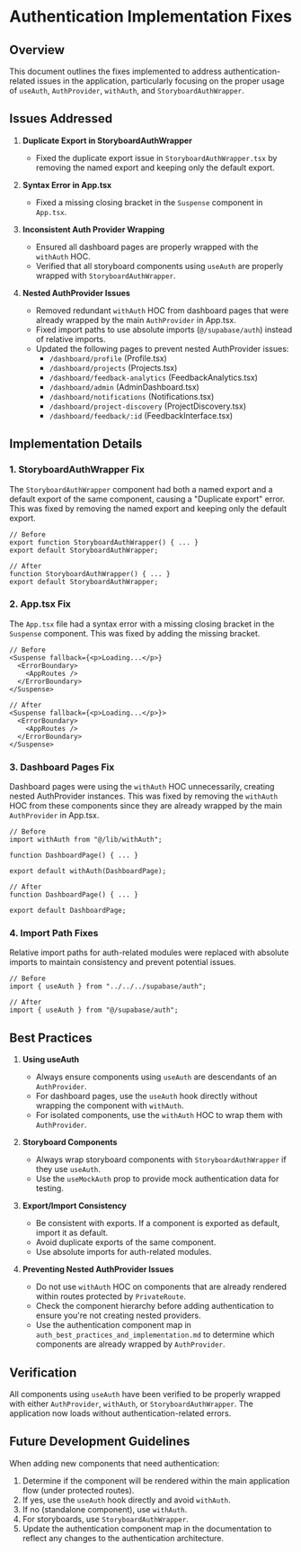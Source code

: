 # Authentication Implementation Fixes

## Overview

This document outlines the fixes implemented to address authentication-related issues in the application, particularly focusing on the proper usage of `useAuth`, `AuthProvider`, `withAuth`, and `StoryboardAuthWrapper`.

## Issues Addressed

1. **Duplicate Export in StoryboardAuthWrapper**
   - Fixed the duplicate export issue in `StoryboardAuthWrapper.tsx` by removing the named export and keeping only the default export.

2. **Syntax Error in App.tsx**
   - Fixed a missing closing bracket in the `Suspense` component in `App.tsx`.

3. **Inconsistent Auth Provider Wrapping**
   - Ensured all dashboard pages are properly wrapped with the `withAuth` HOC.
   - Verified that all storyboard components using `useAuth` are properly wrapped with `StoryboardAuthWrapper`.

4. **Nested AuthProvider Issues**
   - Removed redundant `withAuth` HOC from dashboard pages that were already wrapped by the main `AuthProvider` in App.tsx.
   - Fixed import paths to use absolute imports (`@/supabase/auth`) instead of relative imports.
   - Updated the following pages to prevent nested AuthProvider issues:
     - `/dashboard/profile` (Profile.tsx)
     - `/dashboard/projects` (Projects.tsx)
     - `/dashboard/feedback-analytics` (FeedbackAnalytics.tsx)
     - `/dashboard/admin` (AdminDashboard.tsx)
     - `/dashboard/notifications` (Notifications.tsx)
     - `/dashboard/project-discovery` (ProjectDiscovery.tsx)
     - `/dashboard/feedback/:id` (FeedbackInterface.tsx)

## Implementation Details

### 1. StoryboardAuthWrapper Fix

The `StoryboardAuthWrapper` component had both a named export and a default export of the same component, causing a "Duplicate export" error. This was fixed by removing the named export and keeping only the default export.

```tsx
// Before
export function StoryboardAuthWrapper() { ... }
export default StoryboardAuthWrapper;

// After
function StoryboardAuthWrapper() { ... }
export default StoryboardAuthWrapper;
```

### 2. App.tsx Fix

The `App.tsx` file had a syntax error with a missing closing bracket in the `Suspense` component. This was fixed by adding the missing bracket.

```tsx
// Before
<Suspense fallback={<p>Loading...</p>}
  <ErrorBoundary>
    <AppRoutes />
  </ErrorBoundary>
</Suspense>

// After
<Suspense fallback={<p>Loading...</p>}>
  <ErrorBoundary>
    <AppRoutes />
  </ErrorBoundary>
</Suspense>
```

### 3. Dashboard Pages Fix

Dashboard pages were using the `withAuth` HOC unnecessarily, creating nested AuthProvider instances. This was fixed by removing the `withAuth` HOC from these components since they are already wrapped by the main `AuthProvider` in App.tsx.

```tsx
// Before
import withAuth from "@/lib/withAuth";

function DashboardPage() { ... }

export default withAuth(DashboardPage);

// After
function DashboardPage() { ... }

export default DashboardPage;
```

### 4. Import Path Fixes

Relative import paths for auth-related modules were replaced with absolute imports to maintain consistency and prevent potential issues.

```tsx
// Before
import { useAuth } from "../../../supabase/auth";

// After
import { useAuth } from "@/supabase/auth";
```

## Best Practices

1. **Using useAuth**
   - Always ensure components using `useAuth` are descendants of an `AuthProvider`.
   - For dashboard pages, use the `useAuth` hook directly without wrapping the component with `withAuth`.
   - For isolated components, use the `withAuth` HOC to wrap them with `AuthProvider`.

2. **Storyboard Components**
   - Always wrap storyboard components with `StoryboardAuthWrapper` if they use `useAuth`.
   - Use the `useMockAuth` prop to provide mock authentication data for testing.

3. **Export/Import Consistency**
   - Be consistent with exports. If a component is exported as default, import it as default.
   - Avoid duplicate exports of the same component.
   - Use absolute imports for auth-related modules.

4. **Preventing Nested AuthProvider Issues**
   - Do not use `withAuth` HOC on components that are already rendered within routes protected by `PrivateRoute`.
   - Check the component hierarchy before adding authentication to ensure you're not creating nested providers.
   - Use the authentication component map in `auth_best_practices_and_implementation.md` to determine which components are already wrapped by `AuthProvider`.

## Verification

All components using `useAuth` have been verified to be properly wrapped with either `AuthProvider`, `withAuth`, or `StoryboardAuthWrapper`. The application now loads without authentication-related errors.

## Future Development Guidelines

When adding new components that need authentication:

1. Determine if the component will be rendered within the main application flow (under protected routes).
2. If yes, use the `useAuth` hook directly and avoid `withAuth`.
3. If no (standalone component), use `withAuth`.
4. For storyboards, use `StoryboardAuthWrapper`.
5. Update the authentication component map in the documentation to reflect any changes to the authentication architecture.
